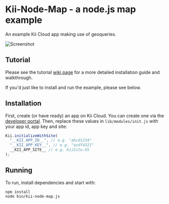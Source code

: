 # Kii-Node-Map - a node.js map example

An example Kii Cloud app making use of geoqueries.

![Screenshot](https://raw.githubusercontent.com/wiki/rgravina/Kii-Node-Map/images/screenshot.png)

## Tutorial

Please see the tutorial [wiki page](https://github.com/rgravina/Kii-Node-Map/wiki/Kii-Node-Map-Tutorial) for a more detailed installation guide and walkthrough.

If you'd just like to install and run the example, please see below.

## Installation

First, create (or have ready) an app on Kii Cloud. You can create one via the [developer portal](http://developer.kii.com). 
Then, replace these values in `lib/modules/init.js` with your app id, app key and site:

```javascript
Kii.initializeWithSite(
  "__KII_APP_ID__", // e.g. "abcd1234"
  "__KII_APP_KEY__", // e.g. "asdf4321"
  __KII_APP_SITE__ // e.g. KiiSite.US
);
```

## Running

To run, install dependencies and start with:
```
npm install
node bin/kii-node-map.js
```
